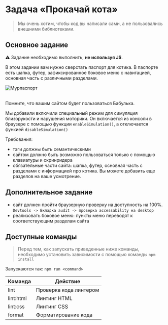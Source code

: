 # Задача «Прокачай кота»

> Мы очень хотим, чтобы код вы написали сами, а не пользовались внешними библиотеками.

## Основное задание

:warning: Задание необходимо выполнить, **не используя JS**.

В этом задании вам нужно сверстать паспорт для котика. 
В паспорте есть шапка, футер, зафиксированное боковое меню с навигацией, основная часть с различными разделами.


<img src="https://yastatic.net/s3/pandora/images/murpassport.png" title="Мурпаспорт" />

<br />
<br />


Помните, что вашим сайтом будет пользоваться Бабулька.

Мы добавили включили специальный режим для симуляция близорукости и нарушения моторики.
Он включается из консоли в  браузере с помощью функции `enableSimulation()`, а отключается функией `disableSimulation() ` 
 

Требования:
- тэги должны быть семантическими
- сайтом должно быть возможно пользоваться только с помощью клавиатуры и скринридера
- обязательные части сайта: шапка, футер, основная часть с разделами с информацией про котика. Вы можете добавить еще разделов на ваше усмотрение. 

## Дополнительное задание

- сайт должен пройти браузерную проверку на доступность на 100%. `Devtools -> Вкладка audit -> проверка accessability на desktop`
- реализовать боковое меню: пункты меню переводят к соответствующим разделам сайта

## Доступные команды

> Перед тем, как запускать приведенные ниже команды, необходимо установить зависимости с помощью команды `npm install`

Запускаются так: `npm run <command>`

| Команда   | Действие               |
| --------- | ---------------------- |
| lint      | Проверка кода линтером |
| lint:html | Линтинг HTML           |
| lint:css  | Линтинг CSS            |
| format    | Форматирование кода    |
